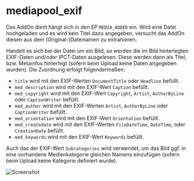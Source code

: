 mediapool_exif
=======================

Das AddOn dient hängt sich in den EP ```MEDIA_ADDED``` ein. Wird eine Datei hochgeladen und es wird kein Titel dazu
angegeben, versucht das AddOn diesen aus dem (Original-)Dateinamen zu extrahieren.

Handelt es sich bei der Datei um ein Bild, so werden die im Bild hinterlegten EXIF-Daten und/oder IPCT-Daten ausgelesen.
Diese werden dann als Titel, bzw. Metainfos hinterlegt (sofern beim Upload keine Daten angegeben wurden). Die Zuordnung erfolgt folgendermaßen:

- ```title``` wird mit den EXIF-Werten ```DocumentTitle``` oder ```Headline``` befüllt.
- ```med_description``` wird mit den EXIF-Wert ```Caption``` befüllt.
- ```med_copyright``` wird mit den EXIF-Wert ```Copyright```, ```Artist```, ```AuthorByLine``` oder ```CaptionWriter``` befüllt.
- ```med_author``` wird mit den EXIF-Werten ```Artist```, ```AuthorByLine``` oder ```CaptionWriter``` befüllt.
- ```med_orientation``` wird mit den EXIF-Wert ```Orientation``` befüllt.
- ```med_createdate``` wird mit den EXIF-Werten ```FileDateTime```, ```DateTime```,  oder ```CreationDate``` befüllt.
- ```med_keywords``` wird mit den EXIF-Wert ```Keywords``` befüllt.

Auch das der EXIF-Wert ```Subcategories``` wird verwendet, um das Bild ggf. in eine vorhandene Medienkategorie gleichen
Namens einzufügen (sofern beim Upload keine Kategorie definiert wurde).

![Screenshot](https://raw.githubusercontent.com/FriendsOfREDAXO/mediapool_exif/assets/screenshot.png)
